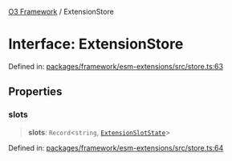 [O3 Framework](../API.md) / ExtensionStore

# Interface: ExtensionStore

Defined in: [packages/framework/esm-extensions/src/store.ts:63](https://github.com/UjjawalPrabhat/openmrs-esm-core/blob/main/packages/framework/esm-extensions/src/store.ts#L63)

## Properties

### slots

> **slots**: `Record`\<`string`, [`ExtensionSlotState`](ExtensionSlotState.md)\>

Defined in: [packages/framework/esm-extensions/src/store.ts:64](https://github.com/UjjawalPrabhat/openmrs-esm-core/blob/main/packages/framework/esm-extensions/src/store.ts#L64)
